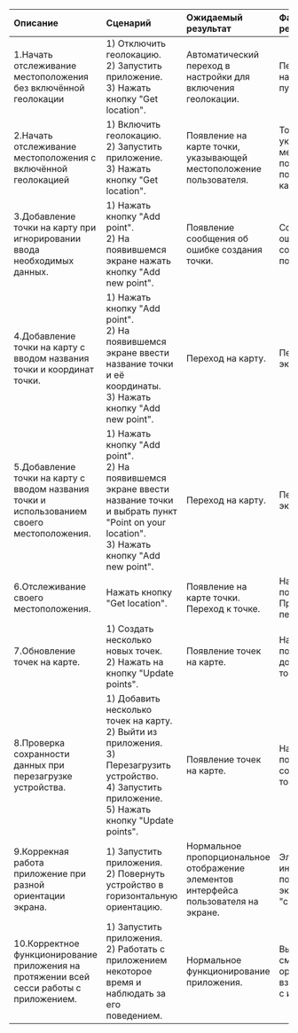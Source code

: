 |Описание|Сценарий|Ожидаемый результат|Фактический результат| Оценка|
|:---|:---|:---|:---|:---|
|1.Начать отслеживание местоположения без включённой геолокации| 1) Отключить геолокацию.<br/>2) Запустить приложение.<br/>3) Нажать кнопку "Get location".|Автоматический переход в настройки для включения геолокации.|Переход в настройки в пункт "Локация"|Тест пройден.|
|2.Начать отслеживание местоположения с включённой геолокацией| 1) Включить геолокацию.<br/>2) Запустить приложение.<br/>3) Нажать кнопку "Get location".|Появление на карте точки, указывающей местоположение пользователя.|Точка, указывающая местоположение пользователя, появилась на карте.|Тест пройден.|
|3.Добавление точки на карту при игнорировании ввода необходимых данных.| 1) Нажать кнопку "Add point".<br/>2) На появившемся экране нажать кнопку "Add new point".|Появление сообщения об ошибке создания точки.|Сообщения об ошибке создания точки появилось.|Тест пройден.|
|4.Добавление точки на карту с вводом названия точки и координат точки.| 1) Нажать кнопку "Add point".<br/>2) На появившемся экране ввести название точки и её координаты.<br/>3) Нажать кнопку "Add new point".|Переход на карту.|Переход на экран с картой.|Тест пройден.|
|5.Добавление точки на карту с вводом названия точки и использованием своего местоположения.| 1) Нажать кнопку "Add point".<br/>2) На появившемся экране ввести название точки и выбрать пункт "Point on your location".<br/>3) Нажать кнопку "Add new point".|Переход на карту.|Переход на экран с картой.|Тест пройден.|
|6.Отслеживание своего местоположения.|Нажать кнопку "Get location".|Появление на карте точки. Переход к точке.|На карте появилась точка. Произошёл переход к точке.|Тест пройден.|
|7.Обновление точек на карте.|1) Создать несколько новых точек.<br/>2) Нажать на кнопку "Update points".|Появление точек на карте.|На карте появились добавленные точки.|Тест пройден.|
|8.Проверка сохранности данных при перезагрузке устройства.|1) Добавить несколько точек на карту.<br/>2) Выйти из приложения.<br/>3) Перезагрузить устройство.<br/>4) Запустить приложение.<br/>5) Нажать кнопку "Update points". |Появление точек на карте.|На карте появились ранее созданные точки.|Тест пройден.|
|9.Коррекная работа приложение при разной ориентации экрана.|1) Запустить приложения.<br/>2) Повернуть устройство в горизонтальную ориентацию.|Нормальное пропорциональное отображение элементов интерфейса пользователя на экране.|Элементы интерфейса пользователя на экране "смешались".|Тест не пройден.|
|10.Корректное функционирование приложения на протяжении всей сесси работы с приложением.|1) Запустить приложения.<br/>2) Работать с приложением некоторое время и наблюдать за его поведением.|Нормальное функционирование приложения.|Вылеты при смене ориентации и взаимодействии с интерфейсом.|Тест не пройден.|
